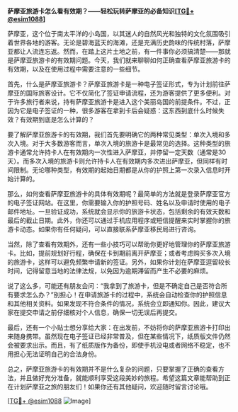 **萨摩亚旅游卡怎么看有效期？——轻松玩转萨摩亚的必备知识[[TG💪+ @esim1088](https://t.me/s/esim1088)]**

萨摩亚，这个位于南太平洋的小岛国，以其迷人的自然风光和独特的文化氛围吸引着世界各地的游客。无论是碧海蓝天的海滩，还是充满历史韵味的传统村落，萨摩亚都让人流连忘返。然而，在踏上这片土地之前，有一件事你必须搞清楚——那就是萨摩亚旅游卡的有效期问题。今天，我们就来聊聊如何正确查看萨摩亚旅游卡的有效期，以及在使用过程中需要注意的一些细节。

首先，什么是萨摩亚旅游卡？萨摩亚旅游卡是一种电子签证形式，专为计划前往萨摩亚的国际旅客设计。它不仅简化了签证申请流程，还为游客提供了更多便利。对于许多旅行者来说，持有萨摩亚旅游卡是进入这个美丽岛国的前提条件。不过，正因为它是电子签证的一种，很多游客在拿到卡后会疑惑：这东西到底什么时候失效？有效期到底是怎么计算的？

要了解萨摩亚旅游卡的有效期，我们首先要明确它的两种常见类型：单次入境和多次入境。对于大多数游客而言，单次入境的旅游卡是最常见的选择。这种类型的旅游卡通常允许持卡人在有效期内一次性进入萨摩亚，并停留一定天数（通常是30天）。而多次入境的旅游卡则允许持卡人在有效期内多次进出萨摩亚，但同样有时间限制。无论哪种类型，有效期的起始日期都是从你的护照上第一次录入信息时开始计算的。

那么，如何查看萨摩亚旅游卡的具体有效期呢？最简单的方法就是登录萨摩亚官方的电子签证网站。在这里，你需要输入你的护照号码、姓名以及申请时使用的电子邮件地址。一旦验证成功，系统就会显示你的旅游卡状态，包括剩余的有效天数和最后的截止日期。此外，你还可以通过手机应用程序或短信提醒来实时掌握你的旅游卡动态。如果你有任何疑问，可以直接联系萨摩亚移民局进行咨询。

当然，除了查看有效期外，还有一些小技巧可以帮助你更好地管理你的萨摩亚旅游卡。比如，提前规划好行程，确保在卡到期前离开萨摩亚；或者考虑购买多次入境的旅游卡，这样可以避免频繁申请新的签证。另外，如果你计划在萨摩亚逗留较长时间，记得留意当地的法律法规，以免因为逾期滞留而产生不必要的麻烦。

说了这么多，可能还有朋友会问：“我拿到了旅游卡，但是不确定自己是否符合所有要求怎么办？”别担心！在申请旅游卡的过程中，系统会自动检查你的护照信息和其他相关资料。如果发现不符合条件的情况，系统会立即通知你。因此，建议大家在提交申请之前仔细核对个人信息，确保一切无误后再提交。

最后，还有一个小贴士想分享给大家：在出发前，不妨将你的萨摩亚旅游卡打印出来随身携带。虽然现在电子签证已经非常普及，但在某些情况下，纸质版文件仍然会被要求出示。而且，有了纸质版作为备份，即使手机没电或者网络不稳定，也不用担心无法证明自己的合法身份。

总之，萨摩亚旅游卡的有效期并不是什么复杂的问题，只要掌握了正确的查看方法，并且做好充分准备，就能顺利享受这段美妙的旅程。希望这篇文章能帮助到正在计划萨摩亚之旅的朋友们！如果你还有其他疑问，欢迎随时留言讨论哦。

[[TG💪+ @esim1088](https://t.me/s/esim1088) ![Image](https://i.postimg.cc/4NQfJmqS/Snipaste-2025-05-13-00-14-12.png)]